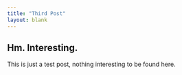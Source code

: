 ```yaml
---
title: "Third Post"
layout: blank
---
```


## Hm. Interesting.
This is just a test post, nothing interesting to be found here.